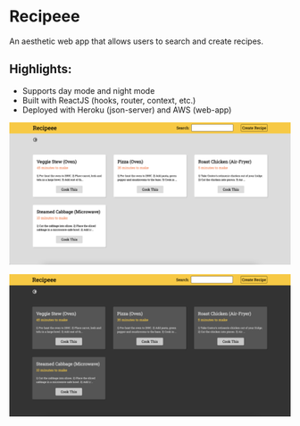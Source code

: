 # Recipeee

An aesthetic web app that allows users to search and create recipes. 

## Highlights:
- Supports day mode and night mode
- Built with ReactJS (hooks, router, context, etc.)
- Deployed with Heroku (json-server) and AWS (web-app)

![](./src/images/day.png)

![](./src/images/night.png)
